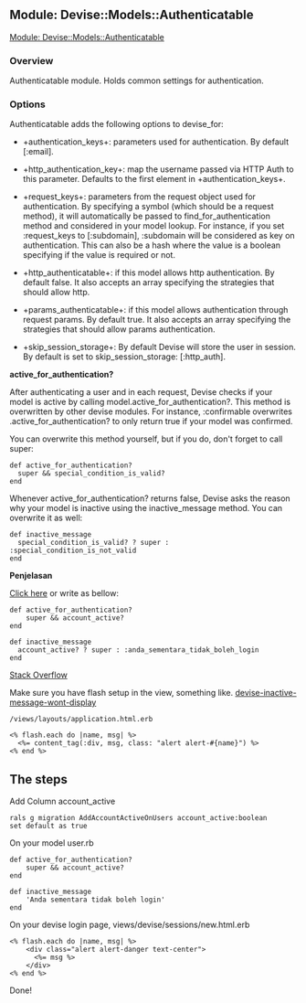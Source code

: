 ## Module: Devise::Models::Authenticatable

[Module: Devise::Models::Authenticatable](http://www.rubydoc.info/github/plataformatec/devise/master/Devise/Models/Authenticatable)

### Overview

Authenticatable module. Holds common settings for authentication.

### Options

Authenticatable adds the following options to devise_for:

* +authentication_keys+: parameters used for authentication. By default [:email].

* +http_authentication_key+: map the username passed via HTTP Auth to this parameter. Defaults to the first element in +authentication_keys+.

* +request_keys+: parameters from the request object used for authentication.
  By specifying a symbol (which should be a request method), it will automatically be
  passed to find_for_authentication method and considered in your model lookup.
  For instance, if you set :request_keys to [:subdomain], :subdomain will be considered
  as key on authentication. This can also be a hash where the value is a boolean specifying
  if the value is required or not.

* +http_authenticatable+: if this model allows http authentication. By default false.
  It also accepts an array specifying the strategies that should allow http.

* +params_authenticatable+: if this model allows authentication through request params. By default true. It also accepts an array specifying the strategies that should allow params authentication.

* +skip_session_storage+: By default Devise will store the user in session.
  By default is set to skip_session_storage: [:http_auth].

**active_for_authentication?**

After authenticating a user and in each request, Devise checks if your model is active by calling model.active_for_authentication?. This method is overwritten by other devise modules. For instance, :confirmable overwrites .active_for_authentication? to only return true if your model was confirmed.

You can overwrite this method yourself, but if you do, don't forget to call super:

	def active_for_authentication?
	  super && special_condition_is_valid?
	end

Whenever active_for_authentication? returns false, Devise asks the reason why your model is inactive using the inactive_message method. You can overwrite it as well:

	def inactive_message
	  special_condition_is_valid? ? super : :special_condition_is_not_valid
	end	  

**Penjelasan**

[Click here](https://github.com/plataformatec/devise/wiki/How-To%3a-Customize-user-account-status-validation-when-logging-in)	or write as bellow:

	def active_for_authentication?
	    super && account_active?
	end

	def inactive_message
	  account_active? ? super : :anda_sementara_tidak_boleh_login
	end	

[Stack Overflow](http://stackoverflow.com/questions/6004216/devise-how-do-i-forbid-certain-users-from-signing-in)

Make sure you have flash setup in the view, something like.
[devise-inactive-message-wont-display](http://stackoverflow.com/questions/31461284/devise-inactive-message-wont-display)

	/views/layouts/application.html.erb

	<% flash.each do |name, msg| %>
	  <%= content_tag(:div, msg, class: "alert alert-#{name}") %>
	<% end %>	  

## The steps

Add Column account_active

	rals g migration AddAccountActiveOnUsers account_active:boolean
	set default as true

On your model user.rb

	def active_for_authentication?
		super && account_active?
	end

	def inactive_message
		'Anda sementara tidak boleh login'
	end

On your devise login page, views/devise/sessions/new.html.erb

	<% flash.each do |name, msg| %>
	    <div class="alert alert-danger text-center">
	      <%= msg %>
	    </div>
	<% end %>

Done!